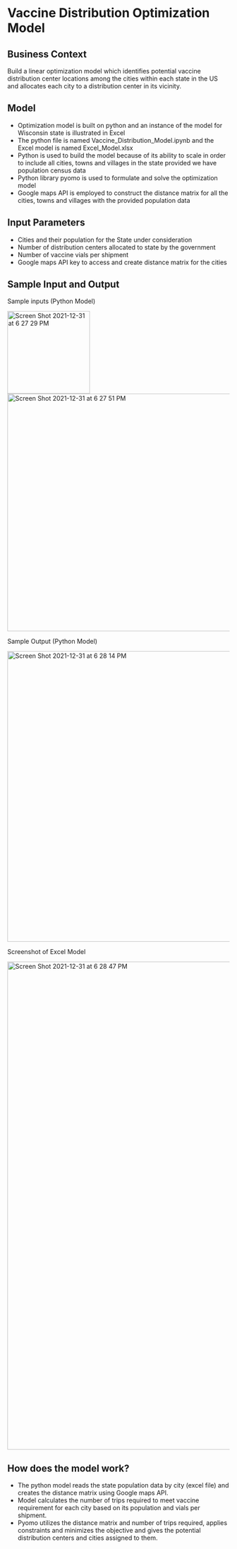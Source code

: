 # Vaccine Distribution Optimization Model

## Business Context
Build a linear optimization model which identifies potential vaccine distribution center locations among the cities within each state in the US and allocates each city to a distribution center in its vicinity.

## Model
- Optimization model is built on python and an instance of the model for Wisconsin state is illustrated in Excel
- The python file is named Vaccine_Distribution_Model.ipynb and the Excel model is named Excel_Model.xlsx
- Python is used to build the model because of its ability to scale in order to include all cities, towns and villages in the state provided we have population       census data
- Python library pyomo is used to formulate and solve the optimization model
- Google maps API is employed to construct the distance matrix for all the cities, towns and villages with the provided population data

## Input Parameters
- Cities and their population for the State under consideration
- Number of distribution centers allocated to state by the
  government
- Number of vaccine vials per shipment
- Google maps API key to access and create distance matrix for the cities

## Sample Input and Output
Sample inputs (Python Model)

<img width="187" alt="Screen Shot 2021-12-31 at 6 27 29 PM" src="https://user-images.githubusercontent.com/89796629/147841026-9b773cf0-6475-4cc4-b77a-5ac80f4f07a8.png">

<img width="538" alt="Screen Shot 2021-12-31 at 6 27 51 PM" src="https://user-images.githubusercontent.com/89796629/147841028-7df338ae-22d4-480d-8b17-94deb6b785f6.png">

Sample Output (Python Model)

<img width="658" alt="Screen Shot 2021-12-31 at 6 28 14 PM" src="https://user-images.githubusercontent.com/89796629/147841030-7feddcb9-af5d-4e72-8c72-92bbbdd10e91.png">

Screenshot of Excel Model

<img width="1105" alt="Screen Shot 2021-12-31 at 6 28 47 PM" src="https://user-images.githubusercontent.com/89796629/147841033-2856cd30-cf19-4a04-9e36-f8820db34a9d.png">

## How does the model work?
- The python model reads the state population data by city (excel file) and creates the distance matrix using Google maps API.
- Model calculates the number of trips required to meet vaccine requirement for each city based on its population and vials per shipment.
- Pyomo utilizes the distance matrix and number of trips required, applies constraints and minimizes the objective and gives the potential distribution centers     and cities assigned to them.
